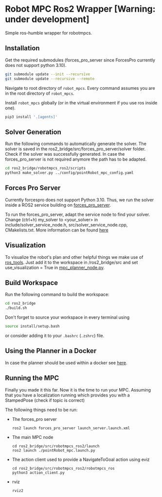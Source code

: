# Robot MPC Ros2 Wrapper [Warning: under development]

Simple ros-humble wrapper for robotmpcs.


## Installation

Get the required submodules (forces_pro_server since ForcesPro currently does not support python 3.10).

```bash
git submodule update --init --recursive
git submodule update --recursive --remote
```

Navigate to root directory of `robot_mpcs`.
Every command assumes you are in the root directory of `robot_mpcs`.


Install `robot_mpcs` globally (or in the virtual environment if you use ros inside one).
```bash
pip3 install '.[agents]'
```

## Solver Generation

Run the following commands to automatically generate the solver. The solver is saved in the ros2_bridge/src/forces_pro_server/solver folder. Check if the solver was successfully generated.
In case the forces_pro_server is not required anymore the path has to be adapted.

```bash
cd ros2_bridge/robotmpcs_ros2/scripts
python3 make_solver.py ../config/pointRobot_mpc_config.yaml
```

## Forces Pro Server
Currently forcespro does not support Python 3.10. Thus, we run the solver inside a ROS2 service building on [forces_pro_server](https://github.com/oscardegroot/forces_pro_server).


To run the forces_pro_server, adapt the service node to find your solver. Change (ctrl+h) my_solver to <your_solver> in include/solver_service_node.h, src/solver_service_node.cpp, CMakelists.txt.
More information can be found [here](https://github.com/oscardegroot/forces_pro_server/blob/main/README.md)

## Visualization 
To visualize the robot's plan and other helpful things we make use of [ros_tools](https://github.com/oscardegroot/ros_tools/tree/ros2). Just add it to the workspace in /ros2_bridge/src and set use_visualization = True in [mpc_planner_node.py](src/robotmpcs_ros2/robotmpcs_ros2/mpc_planner_node.py).


## Build Workspace
Run the following command to build the workspace:
```bash
cd ros2_bridge
./build.sh
```
Don't forget to source your workspace in every terminal using
```bash
source install/setup.bash
```
or consider adding it to your `.bashrc` (`.zshrc`) file.
## Using the Planner in a Docker
In case the planner should be used within a docker see [here](doc/docker_doc.md).

## Running the MPC
Finally you made it this far. Now it is the time to run your MPC.
Assuming that you have a localization running which provides you with a StampedPose (check if topic is correct)

The following things need to be run:
- The forces_pro server
  ```
  ros2 launch forces_pro_server launch_server.launch.xml
  ```
- The main MPC node
    ```
  cd ros2_bridge/src/robotmpcs_ros2/launch
  ros2 launch ./pointRobot_mpc.launch.py 
  ```
- The action client used to provide a NavigateToGoal action using eviz
  ```
  cd ros2_bridge/src/robotmpcs_ros2/robotmpcs_ros
  python3 action_client.py 
  ```
- rviz
  ```
  rviz2
  ```


